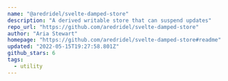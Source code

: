 ```yaml
---
name: "@aredridel/svelte-damped-store"
description: "A derived writable store that can suspend updates"
repo_url: "https://github.com/aredridel/svelte-damped-store"
author: "Aria Stewart"
homepage: "https://github.com/aredridel/svelte-damped-store#readme"
updated: "2022-05-15T19:27:58.801Z"
github_stars: 6
tags: 
  - utility
---
```

